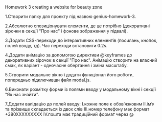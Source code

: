 Homework 3 сreating a website for beauty zone

1.Створити папку для проекту під назвою genius-homework-3.

2.Абсолютно спозиціонувати елементи, де це потрібно (декоративні зірочки в
секції "Про нас" і фонове зображення у підвалі).

3.Додати CSS-переходи до інтерактивних елементів (посилань, кнопок, полей вводу,
тд). Час переходи встановити 0.2s.

4.Додати анімацію за допомогою директиви @keyframes до декоративних зірочок в
секції "Про нас". Анімацію створити на власний смак, як варіант - одночасне
обертання і зміна масштабу.

5.Створити модальне вікно і додати функціонал його роботи, попередньо
підключивши файл modal.js.

6.Виконати розмітку форми із полями вводу у модальному вікні і секції "Як нас
знайти".

7.Додати валідацію до полей вводу: I.кожне поле є обовʼязковим II.імʼя та
прізвище складається із двох слів III.номер телефону має формат +380ХХХХХХХХХ
IV.пошта має традиційний формат через @
